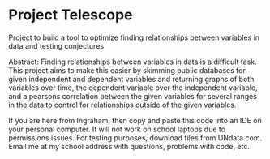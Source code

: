 # Project Telescope
Project to build a tool to optimize finding relationships between variables in data and testing conjectures

Abstract:
Finding relationships between variables in data is a difficult task. This project aims to make this easier by skimming public databases for given independent and dependent variables and returning graphs of both variables over time, the dependent variable over the independent variable, and a pearsons correlation between the given variables for several ranges in the data to control for relationships outside of the given variables.

If you are here from Ingraham, then copy and paste this code into an IDE on your personal computer. It will not work on school laptops due to permissions issues. For testing purposes, download files from UNdata.com. Email me at my school address with questions, problems with code, etc.

